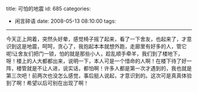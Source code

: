 title: 可怕的地震
id: 685
categories:
  - 闲言碎语
date: 2008-05-13 08:10:00
tags:
---

今天正上网着，突然头好晕，感觉椅子摇了起来，看了一下舍友，也起来了，才意识到这是地震，呵呵，贪心了，我抱起本本就想外跑，走廊里有好多的人，管它呢!让舍友们把门一锁，怕的就是那些小人，趁乱顺手牵羊，我们到了楼地下，呀！楼上的人大都都出来，说明一下，本人可是一个惜命的人啊！在楼下待了好一阵，楼管就是不让人进，说实话，都怕啊！许多人都是第一次才遇到的，我也就是第三次吧！前两次也没怎么感觉，事后挺人说起，才意识到的。这次可是真真体验到了啊！希望以后可别在出现了啊！